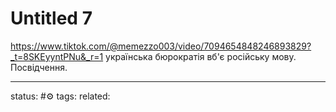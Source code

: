 # Untitled 7
https://www.tiktok.com/@memezzo003/video/7094654848246893829?_t=8SKEyyntPNu&_r=1
українська бюрократія вб'є російську мову.
Посвідчення.

---
status: #⚙️ 
tags: 
related: 